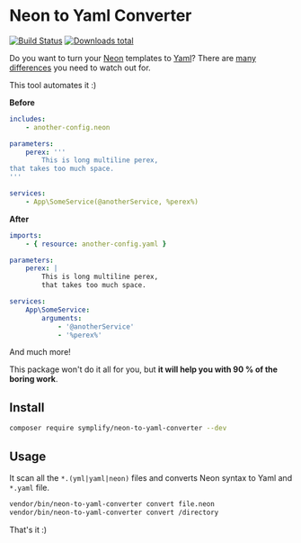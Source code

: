 # Neon to Yaml Converter

[![Build Status](https://img.shields.io/travis/Symplify/NeonToYamlConverter/master.svg?style=flat-square)](https://travis-ci.org/Symplify/NeonToYamlConverter)
[![Downloads total](https://img.shields.io/packagist/dt/symplify/neon-to-yaml-converter.svg?style=flat-square)](https://packagist.org/packages/symplify/neon-to-yaml-converter/stats)

Do you want to turn your [Neon](https://ne-on.org/) templates to [Yaml](https://symfony.com/doc/current/components/yaml.html)? There are [many differences](https://www.tomasvotruba.cz/blog/2018/03/12/neon-vs-yaml-and-how-to-migrate-between-them/) you need to watch out for.

This tool automates it :)

**Before**

```yaml
includes:
    - another-config.neon

parameters:
    perex: '''
        This is long multiline perex,
that takes too much space.
'''

services:
    - App\SomeService(@anotherService, %perex%)
```

**After**

```yaml
imports:
    - { resource: another-config.yaml }

parameters:
    perex: |
        This is long multiline perex,
        that takes too much space.

services:
    App\SomeService:
        arguments:
            - '@anotherService'
            - '%perex%'
```

And much more!

This package won't do it all for you, but **it will help you with 90 % of the boring work**.

## Install

```bash
composer require symplify/neon-to-yaml-converter --dev
```

## Usage

It scan all the `*.(yml|yaml|neon)` files and converts Neon syntax to Yaml and `*.yaml` file.

```bash
vendor/bin/neon-to-yaml-converter convert file.neon
vendor/bin/neon-to-yaml-converter convert /directory
```

That's it :)
